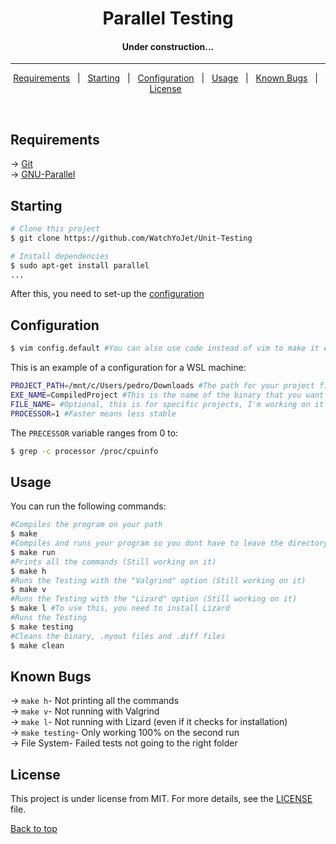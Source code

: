 <h1 align="center"> Parallel Testing </h1>

<h4 align="center"> 
	Under construction...
</h4> 

<hr>

<p align="center">
  <a href="#requirements">Requirements</a> &#xa0; | &#xa0;
  <a href="#starting">Starting</a> &#xa0; | &#xa0;
  <a href="#configuration">Configuration</a> &#xa0; | &#xa0;
  <a href="#usage">Usage</a> &#xa0; | &#xa0;
  <a href="#known-bugs">Known Bugs</a> &#xa0; | &#xa0;
  <a href="#license">License</a> &#xa0;
</p>

<br>


## Requirements ##
-> [Git](https://git-scm.com)\
-> [GNU-Parallel](https://www.gnu.org/software/parallel/)

## Starting ##

```bash
# Clone this project
$ git clone https://github.com/WatchYoJet/Unit-Testing

# Install dependencies
$ sudo apt-get install parallel
...
```

After this, you need to set-up the <a href="#dart-configuration">configuration</a> &#xa0;

## Configuration ##

```bash
$ vim config.default #You can also use code instead of vim to make it easy
```
This is an example of a configuration for a WSL machine:
```bash
PROJECT_PATH=/mnt/c/Users/pedro/Downloads #The path for your project files
EXE_NAME=CompiledProject #This is the name of the binary that you want 
FILE_NAME= #Optional, this is for specific projects, I'm working on it
PROCESSOR=1 #Faster means less stable
```
The `PRECESSOR` variable ranges from 0 to:
```bash
$ grep -c processor /proc/cpuinfo
```

## Usage ##

You can run the following commands:

```bash
#Compiles the program on your path
$ make
#Compiles and runs your program so you dont have to leave the directory
$ make run 
#Prints all the commands (Still working on it)
$ make h
#Runs the Testing with the "Valgrind" option (Still working on it)
$ make v
#Runs the Testing with the "Lizard" option (Still working on it)
$ make l #To use this, you need to install Lizard
#Runs the Testing
$ make testing
#Cleans the binary, .myout files and .diff files 
$ make clean
```
## Known Bugs ##

-> `make h`- Not printing all the commands\
-> `make v`- Not running with Valgrind\
-> `make l`- Not running with Lizard (even if it checks for installation)\
-> `make testing`- Only working 100% on the second run\
-> File System- Failed tests not going to the right folder
## License ##

This project is under license from MIT. For more details, see the [LICENSE](LICENSE.md) file.

<a href="#top">Back to top</a>